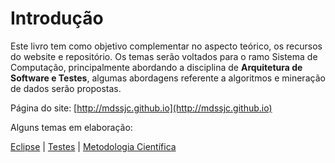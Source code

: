 # Introdução

Este livro tem como objetivo complementar no aspecto teórico, os recursos do website e repositório.
Os temas serão voltados para o ramo Sistema de Computação, principalmente abordando a disciplina de **Arquitetura de Software e Testes**, algumas abordagens referente a algoritmos e mineração de dados serão propostas.

Página do site: [http://mdssjc.github.io](http://mdssjc.github.io)

Alguns temas em elaboração:

[Eclipse](eclipse/README.md) | [Testes](testes/README.md) | [Metodologia Científica](metodologia_cientifica/README.md)

